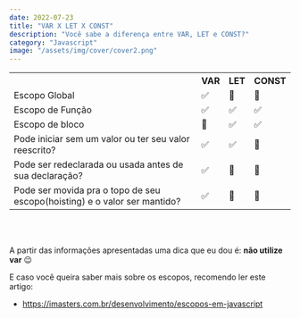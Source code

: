 ```yaml
---
date: 2022-07-23
title: "VAR X LET X CONST"
description: "Você sabe a diferença entre VAR, LET e CONST?"
category: "Javascript"
image: "/assets/img/cover/cover2.png"
---
```


<table style="table-layout: fixed;">
    <tr>
        <th></th>
        <th>VAR</th>
        <th>LET</th>
        <th>CONST</th>
    </tr>
    <tr>
        <td>Escopo Global</td>
        <td>✅</td>
        <td>🚫</td>
        <td>🚫</td>
    </tr>
    <tr>
        <td>Escopo de Função</td>
        <td>✅</td>
        <td>✅</td>
        <td>✅</td>
    </tr>
    <tr>
        <td>Escopo de bloco</td>
        <td>🚫</td>
        <td>✅</td>
        <td>✅</td>
    </tr>
    <tr>
        <td>Pode iniciar sem um valor ou ter seu valor reescrito?</td>
        <td>✅</td>
        <td>✅</td>
        <td>🚫</td>
    </tr>
    <tr>
        <td>Pode ser redeclarada ou usada antes de sua declaração?</td>
        <td>✅</td>
        <td>🚫</td>
        <td>🚫</td>
    </tr>
    <tr>
        <td>Pode ser movida pra o topo de seu escopo(hoisting) e o valor ser mantido?</td>
        <td>✅</td>
        <td>🚫</td>
        <td>🚫</td>
    </tr>
</table>
</br>
</br>

A partir das informações apresentadas uma dica que eu dou é: **não utilize var** 😉

E caso você queira saber mais sobre os escopos, recomendo ler este artigo:

- https://imasters.com.br/desenvolvimento/escopos-em-javascript
